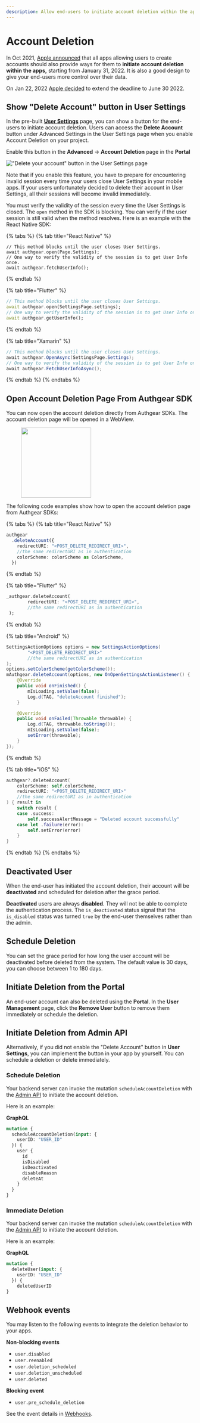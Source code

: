```yaml
---
description: Allow end-users to initiate account deletion within the apps.
---
```


# Account Deletion

In Oct 2021, [Apple announced](https://developer.apple.com/news/?id=mdkbobfo) that all apps allowing users to create accounts should also provide ways for them to **initiate account deletion within the apps,** starting from January 31, 2022. It is also a good design to give your end-users more control over their data.

On Jan 22, 2022 [Apple decided](https://developer.apple.com/news/?id=i71db0mv) to extend the deadline to June 30 2022.

## Show "Delete Account" button in User Settings

In the pre-built [**User Settings**](../built-in-ui/auth-ui.md) page, you can show a button for the end-users to initiate account deletion. Users can access the **Delete Account** button under Advanced Settings in the User Settings page when you enable Account Deletion on your project.

Enable this button in the **Advanced** -> **Account Deletion** page in the **Portal**

!["Delete your account" button in the User Settings page](../../.gitbook/assets/authgear-user-settings-delete-account.png)

Note that if you enable this feature, you have to prepare for encountering invalid session every time your users close User Settings in your mobile apps. If your users unfortunately decided to delete their account in User Settings, all their sessions will become invalid immediately.

You must verify the validity of the session every time the User Settings is closed. The `open` method in the SDK is blocking. You can verify if the user session is still valid when the method resolves. Here is an example with the React Native SDK:

{% tabs %}
{% tab title="React Native" %}
```tsx
// This method blocks until the user closes User Settings.
await authgear.open(Page.Settings);
// One way to verify the validity of the session is to get User Info once.
await authgear.fetchUserInfo();
```
{% endtab %}

{% tab title="Flutter" %}
```dart
// This method blocks until the user closes User Settings.
await authgear.open(SettingsPage.settings);
// One way to verify the validity of the session is to get User Info once.
await authgear.getUserInfo();
```
{% endtab %}

{% tab title="Xamarin" %}
```csharp
// This method blocks until the user closes User Settings.
await authgear.OpenAsync(SettingsPage.Settings);
// One way to verify the validity of the session is to get User Info once.
await authgear.FetchUserInfoAsync();
```
{% endtab %}
{% endtabs %}

## Open Account Deletion Page From Authgear SDK

You can now open the account deletion directly from Authgear SDKs. The account deletion page will be opened in a WebView.

<figure><img src="../../.gitbook/assets/authgear-reactn-deletion-page.png" alt="" width="188"><figcaption></figcaption></figure>

The following code examples show how to open the account deletion page from Authgear SDKs:&#x20;

{% tabs %}
{% tab title="React Native" %}
```typescript
authgear
  .deleteAccount({
    redirectURI: "<POST_DELETE_REDIRECT_URI>", 
    //the same redirectURI as in authentication
    colorScheme: colorScheme as ColorScheme,
  })
```
{% endtab %}

{% tab title="Flutter" %}
```dart
_authgear.deleteAccount(
        redirectURI: "<POST_DELETE_REDIRECT_URI>",
        //the same redirectURI as in authentication
 );
```
{% endtab %}

{% tab title="Android" %}
```java
SettingsActionOptions options = new SettingsActionOptions(
        "<POST_DELETE_REDIRECT_URI>"
        //the same redirectURI as in authentication
);
options.setColorScheme(getColorScheme());
mAuthgear.deleteAccount(options, new OnOpenSettingsActionListener() {
    @Override
    public void onFinished() {
        mIsLoading.setValue(false);
        Log.d(TAG, "deleteAccount finished");
    }

    @Override
    public void onFailed(Throwable throwable) {
        Log.d(TAG, throwable.toString());
        mIsLoading.setValue(false);
        setError(throwable);
    }
});
```
{% endtab %}

{% tab title="iOS" %}
```swift
authgear?.deleteAccount(
    colorScheme: self.colorScheme,
    redirectURI: "<POST_DELETE_REDIRECT_URI>"
    //the same redirectURI as in authentication
) { result in
    switch result {
    case .success:
        self.successAlertMessage = "Deleted account successfully"
    case let .failure(error):
        self.setError(error)
    }
}
```
{% endtab %}
{% endtabs %}

## Deactivated User

When the end-user has initiated the account deletion, their account will be **deactivated** and scheduled for deletion after the grace period.

**Deactivated** users are always **disabled**. They will not be able to complete the authentication process. The `is_deactivated` status signal that the `is_disabled` status was turned `true` by the end-user themselves rather than the admin.

## Schedule Deletion

You can set the grace period for how long the user account will be deactivated before deleted from the system. The default value is 30 days, you can choose between 1 to 180 days.

## Initiate Deletion from the Portal

An end-user account can also be deleted using the **Portal**. In the **User Management** page, click the **Remove User** button to remove them immediately or schedule the deletion.

## Initiate Deletion from Admin API

Alternatively, if you did not enable the "Delete Account" button in **User Settings**, you can implement the button in your app by yourself. You can schedule a deletion or delete immediately.

### Schedule Deletion

Your backend server can invoke the mutation `scheduleAccountDeletion` with the [Admin API](../../reference/apis/admin-api/) to initiate the account deletion.

Here is an example:

**GraphQL**

```graphql
mutation {
  scheduleAccountDeletion(input: {
    userID: "USER_ID"
  }) {
    user {
      id
      isDisabled
      isDeactivated
      disableReason
      deleteAt
    }
  }
}
```

### Immediate Deletion

Your backend server can invoke the mutation `scheduleAccountDeletion` with the [Admin API](../../reference/apis/admin-api/) to initiate the account deletion.

Here is an example:

**GraphQL**

```graphql
mutation {
  deleteUser(input: {
    userID: "USER_ID"
  }) {
    deletedUserID
}
```

## Webhook events

You may listen to the following events to integrate the deletion behavior to your apps.

**Non-blocking events**

* `user.disabled`
* `user.reenabled`
* `user.deletion_scheduled`
* `user.deletion_unscheduled`
* `user.deleted`

**Blocking event**

* `user.pre_schedule_deletion`

See the event details in [Webhooks](../events-hooks/webhooks.md).
